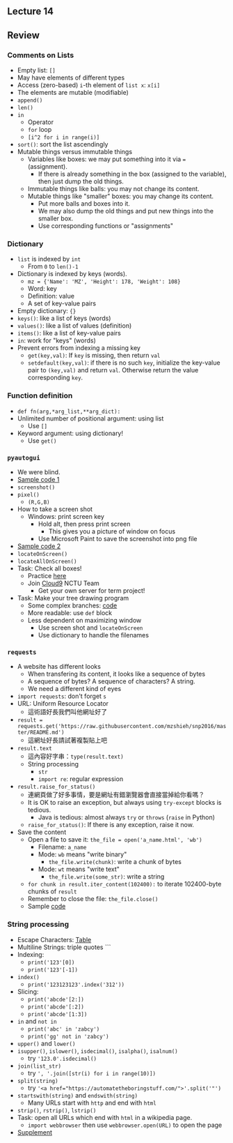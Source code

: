 ## Lecture 14

## Review

### Comments on Lists

+   Empty list: `[]`
+   May have elements of different types
+   Access (zero-based) `i`-th element of `list x`: `x[i]`
+   The elements are mutable (modifiable)
+   `append()`
+   `len()`
+   `in`
    +   Operator
    +   `for` loop
    +   `[i^2 for i in range(i)]`
+   `sort()`: sort the list ascendingly
+   Mutable things versus immutable things
    +   Variables like boxes: we may put something into it via `=` (assignment).
        +   If there is already something in the box (assigned to the variable), then just dump the old things.
    +   Immutable things like balls: you may not change its content.
    +   Mutable things like "smaller" boxes: you may change its content.
        +   Put more balls and boxes into it.
        +   We may also dump the old things and put new things into the smaller box.
        +   Use corresponding functions or "assignments"

### Dictionary

+   `list` is indexed by `int`
    +   From `0` to `len()-1`
+   Dictionary is indexed by keys (words).
    +   `mz = {'Name': 'MZ', 'Height': 178, 'Weight': 108}`
    +   Word: key
    +   Definition: value
    +   A set of key-value pairs
+   Empty dictionary: `{}`
+   `keys()`: like a list of keys (words)
+   `values()`: like a list of values (definition)
+   `items()`: like a list of key-value pairs
+   `in`: work for "keys" (words)
+   Prevent errors from indexing a missing key
    +   `get(key,val)`: If `key` is missing, then return `val`
    +   `setdefault(key,val)`: if there is no such `key`, initialize the key-value pair to `(key,val)` and return `val`. Otherwise return the value corresponding `key`.

### Function definition
+   `def fn(arg,*arg_list,**arg_dict):`
+   Unlimited number of positional argument: using list
    +   Use `[]`
+   Keyword argument: using dictionary!
    +   Use `get()`

### `pyautogui`

+   We were blind.
+   [Sample code 1](../lec13/lec13-1.py)
+   `screenshot()`
+   `pixel()`
    +   `(R,G,B)`
+   How to take a screen shot
    +   Windows: print screen key
        +   Hold alt, then press print screen
            +   This gives you a picture of window on focus
        +   Use Microsoft Paint to save the screenshot into png file
+   [Sample code 2](../lec13/lec13-2.py)
+   `locateOnScreen()`
+   `locateAllOnScreen()`
+   Task: Check all boxes!
    +   Practice [here](https://goo.gl/forms/dr5mkE7Z9dKiJ3gI3)
    +   Join [Cloud9](https://c9.io/) NCTU Team
        +   Get your own server for term project!
+   Task: Make your tree drawing program
    +   Some complex branches: [code](../lec13/lec13-3.py)
    +   More readable: use `def` block
    +   Less dependent on maximizing window
        +   Use screen shot and `locateOnScreen`
        +   Use dictionary to handle the filenames

### `requests`

+   A website has different looks
    +   When transfering its content, it looks like a sequence of bytes
    +   A sequence of bytes? A sequence of characters? A string.
    +   We need a different kind of eyes
+   `import requests`: don't forget `s`
+   URL: Uniform Resource Locator
    +   這術語好長我們叫他網址好了
+   `result = requests.get('https://raw.githubusercontent.com/mzshieh/snp2016/master/README.md')`
    +   這網址好長請試著複製貼上吧
+   `result.text`
    +   這內容好字串：`type(result.text)`
    +   String processing
        +   `str`
        +   `import re`: regular expression
+   `result.raise_for_status()`
    +   連網頁做了好多事情，要是網址有錯瀏覽器會直接當掉給你看嗎？
    +   It is OK to raise an exception, but always using `try-except` blocks is tedious.
        +   Java is tedious: almost always `try` or `throws` (`raise` in Python)
    +   `raise_for_status()`: If there is any exception, raise it now.
+   Save the content
    +   Open a file to save it: `the_file = open('a_name.html', 'wb')`
        +   Filename: `a_name`
        +   Mode: `wb` means "write binary"
            +   `the_file.write(chunk)`: write a chunk of bytes
        +   Mode: `wt` means "write text"
            +   `the_file.write(some_str)`: write a string
    +   `for chunk in result.iter_content(102400):` to iterate 102400-byte chunks of `result`
    +   Remember to close the file: `the_file.close()`
    +   Sample [code](lec14-1.py)

### String processing

+   Escape Characters: [Table](https://automatetheboringstuff.com/chapter6/#calibre_link-40)
+   Multiline Strings: triple quotes ```   
+   Indexing:
    +   `print('123'[0])`
    +   `print('123'[-1])`
+   `index()`
    +   `print('123123123'.index('312'))`
+   Slicing: 
    +   `print('abcde'[2:])`
    +   `print('abcde'[:2])`
    +   `print('abcde'[1:3])`
+   `in` and `not in`
    +   `print('abc' in 'zabcy')`
    +   `print('gg' not in 'zabcy')`
+   `upper()` and `lower()`
+   `isupper()`, `islower()`, `isdecimal()`, `isalpha()`, `isalnum()`
    +   try `'123.0'.isdecimal()`
+   `join(list_str)`
    +   try `', '.join([str(i) for i in range(10)])`
+   `split(string)`
    +   try `'<a href="https://automatetheboringstuff.com/">'.split('"')`
+   `startswith(string)` and `endswith(string)`
    +   Many URLs start with `http` and end with `html`
+   `strip()`, `rstrip()`, `lstrip()`
+   Task: open all URLs which end with `html` in a wikipedia page.
    +   `import webbrowser` then use `webbrowser.open(URL)` to open the page
+   [Supplement](https://chino.taipei/note-%E5%B8%B8%E8%A6%8B%E7%9A%84HTTP-Method%E7%9A%84%E4%B8%8D%E5%90%8C%E6%80%A7%E8%B3%AA%E5%88%86%E6%9E%90%EF%BC%9AGet-Post%E5%92%8C%E5%85%B6%E4%BB%964%E7%A8%AEMethod%E7%9A%84%E5%B7%AE%E5%88%A5/)
